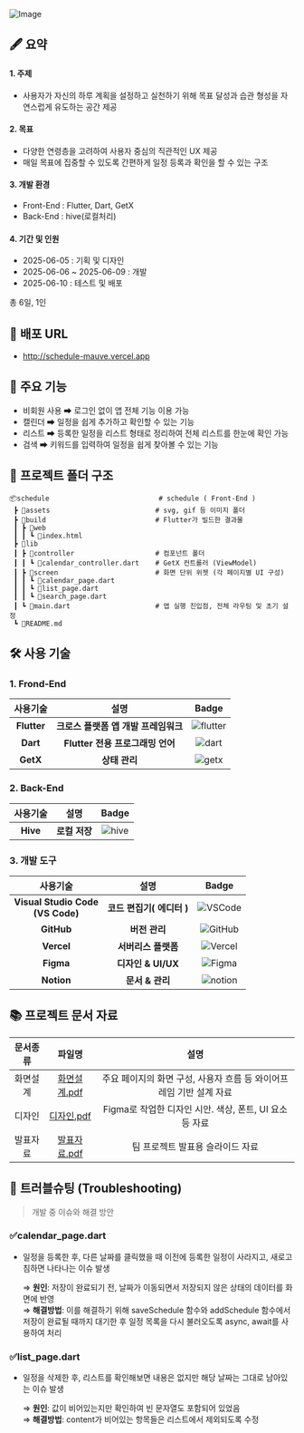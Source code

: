 ![Image](https://github.com/user-attachments/assets/a2262025-5003-4b62-8517-0f0afa0f34ad)

## 🖋 요약

#### 1. **주제**

- 사용자가 자신의 하루 계획을 설정하고 실천하기 위해 목표 달성과 습관 형성을 자연스럽게 유도하는 공간 제공

#### 2. **목표**

- 다양한 연령층을 고려하여 사용자 중심의 직관적인 UX 제공
- 매일 목표에 집중할 수 있도록 간편하게 일정 등록과 확인을 할 수 있는 구조

#### 3. **개발 환경**

- Front-End : Flutter, Dart, GetX
- Back-End : hive(로컬처리)

#### 4. **기간 및 인원**

- 2025-06-05 : 기획 및 디자인
- 2025-06-06 ~ 2025-06-09 : 개발
- 2025-06-10 : 테스트 및 배포

총 6일, 1인


## 🔗 배포 URL

- http://schedule-mauve.vercel.app


## 📌 주요 기능

- 비회원 사용 ➡ 로그인 없이 앱 전체 기능 이용 가능
- 캘린더 ➡ 일정을 쉽게 추가하고 확인할 수 있는 기능
- 리스트 ➡ 등록한 일정을 리스트 형태로 정리하여 전체 리스트를 한눈에 확인 가능
- 검색 ➡ 키워드를 입력하여 일정을 쉽게 찾아볼 수 있는 기능


## 💼 프로젝트 폴더 구조

```
📦schedule                           # schedule ( Front-End )
 ┣ 📂assets                          # svg, gif 등 이미지 폴더
 ┣ 📂build                           # Flutter가 빌드한 결과물
 ┃ ┣ 📂web
 ┃ ┃ ┗ 📜index.html
 ┣ 📂lib
 ┃ ┣ 📂controller                    # 컴포넌트 폴더
 ┃ ┃ ┗ 📜calendar_controller.dart    # GetX 컨트롤러 (ViewModel)
 ┃ ┣ 📂screen                        # 화면 단위 위젯 (각 페이지별 UI 구성)
 ┃ ┃ ┗ 📜calendar_page.dart
 ┃ ┃ ┗ 📜list_page.dart
 ┃ ┃ ┗ 📜search_page.dart
 ┃ ┗ 📜main.dart                     # 앱 실행 진입점, 전체 라우팅 및 초기 설정
 ┗ 📜README.md
```

## 🛠️ 사용 기술

### 1. Frond-End

| 사용기술 | 설명 |Badge |
| :---:| :---: | :---: |
| **Flutter** | **크로스 플랫폼 앱 개발 프레임워크** |![flutter](https://img.shields.io/badge/flutter-02569B?style=flat-square&logo=flutter&logoColor=white)|
| **Dart** | **Flutter 전용 프로그래밍 언어** |![dart](https://img.shields.io/badge/dart-0175C2?style=flat-square&logo=dart&logoColor=white)|
| **GetX** | **상태 관리** |![getx](https://img.shields.io/badge/getx-8A2BE2?style=flat-square&logo=getx&logoColor=white)|

### 2. Back-End

| 사용기술 | 설명 | Badge |
| :---:| :---: | :---: |
| **Hive** | **로컬 저장** |![hive](https://img.shields.io/badge/Hive-using%20Flutter-02569B?style=flat-square&logo=flutter&logoColor=white)|

### 3. 개발 도구

|사용기술 | 설명 | Badge | 
|:---:| :---: |:---: |
| **Visual Studio Code<br>(VS Code)** | **코드 편집기( 에디터 )** |![VSCode](https://img.shields.io/badge/VSCode-007ACC?style=flat-square&logo=data:image/svg+xml;base64,PHN2ZyB3aWR0aD0iMzIiIGhlaWdodD0iMzIiIHZpZXdCb3g9IjAgMCAzMiAzMiIgZmlsbD0ibm9uZSIgeG1sbnM9Imh0dHA6Ly93d3cudzMub3JnLzIwMDAvc3ZnIj4KPHBhdGggZD0iTTI0LjAwMyAyTDEyIDEzLjMwM0w0Ljg0IDhMMiAxMEw4Ljc3MiAxNkwyIDIyTDQuODQgMjRMMTIgMTguNzAyTDI0LjAwMyAzMEwzMCAyNy4wODdWNC45MTNMMjQuMDAzIDJaTTI0IDkuNDM0VjIyLjU2NkwxNS4yODkgMTZMMjQgOS40MzRaIiBmaWxsPSJ3aGl0ZSIvPgo8L3N2Zz4K&logoColor=white) |
| **GitHub** | **버전 관리** |![GitHub](https://img.shields.io/badge/GitHub-181717?style=flat-square&logo=GitHub&logoColor=white)| 
| **Vercel** | **서버리스 플랫폼** |![Vercel](https://img.shields.io/badge/Vercel-000000?style=flat-square&logo=vercel&logoColor=white)|
| **Figma** | **디자인 & UI/UX**|![Figma](https://img.shields.io/badge/Figma-F24E1E?style=flat-square&logo=Figma&logoColor=white) |
| **Notion** | **문서 & 관리** |![notion](https://img.shields.io/badge/Notion-000000?style=flat-square&logo=notion&logoColor=white)| 


## 📚 프로젝트 문서 자료

| 문서종류 | 파일명 | 설명 |
| :---:| :---: | :---: |
| 화면설계 | [화면설계.pdf](https://github.com/yeonhee001/jeju-trip-02project/blob/main/work/2%EC%B0%A8%ED%94%84%EB%A1%9C%EC%A0%9D%ED%8A%B8_B%ED%8C%80_01%EA%B8%B0%ED%9A%8D%2C%ED%99%94%EB%A9%B4%EC%84%A4%EA%B3%84.pdf) | 주요 페이지의 화면 구성, 사용자 흐름 등 와이어프레임 기반 설계 자료 |
| 디자인 | [디자인.pdf](https://github.com/yeonhee001/jeju-trip-02project/blob/main/work/2%EC%B0%A8%ED%94%84%EB%A1%9C%EC%A0%9D%ED%8A%B8_B%ED%8C%80_02%EB%94%94%EC%9E%90%EC%9D%B8.pdf) | Figma로 작업한 디자인 시안. 색상, 폰트, UI 요소 등 자료 |
| 발표자료 | [발표자료.pdf](https://github.com/yeonhee001/jeju-trip-02project/blob/main/work/2%EC%B0%A8%ED%94%84%EB%A1%9C%EC%A0%9D%ED%8A%B8_B%ED%8C%80_%EB%96%A0%EB%82%98%EB%B4%85%EC%84%9C_%EB%B0%9C%ED%91%9C%EC%9E%90%EB%A3%8C.pdf) | 팀 프로젝트 발표용 슬라이드 자료 |


## 🌠 트러블슈팅 (Troubleshooting)

> 개발 중 이슈와 해결 방안
> 
### ✅calendar_page.dart

 - 일정을 등록한 후, 다른 날짜를 클릭했을 때 이전에 등록한 일정이 사라지고, 새로고침하면 나타나는 이슈 발생

    ⇒ **원인**: 저장이 완료되기 전, 날짜가 이동되면서 저장되지 않은 상태의 데이터를 화면에 반영 <br>
    ⇒ **해결방법**: 이를 해결하기 위해 saveSchedule 함수와 addSchedule 함수에서 저장이 완료될 때까지 대기한 후 일정 목록을 다시 불러오도록 async, await를 사용하여 처리


### ✅list_page.dart

- 일정을 삭제한 후, 리스트를 확인해보면 내용은 없지만 해당 날짜는 그대로 남아있는 이슈 발생

    ⇒ **원인**: 값이 비어있는지만 확인하여 빈 문자열도 포함되어 있었음 <br>
    ⇒ **해결방법**: content가 비어있는 항목들은 리스트에서 제외되도록 수정

